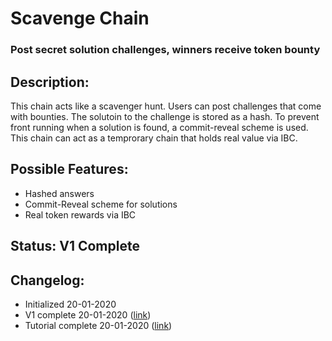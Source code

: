 # Scavenge Chain

### Post secret solution challenges, winners receive token bounty

## Description:
This chain acts like a scavenger hunt. Users can post challenges that come with bounties. The solutoin to the challenge is stored as a hash. To prevent front running when a solution is found, a commit-reveal scheme is used. This chain can act as a temprorary chain that holds real value via IBC.


## Possible Features:
 * Hashed answers
 * Commit-Reveal scheme for solutions
 * Real token rewards via IBC
 
## Status: V1 Complete
 
## Changelog:
 * Initialized 20-01-2020
 * V1 complete 20-01-2020 ([link](https://github.com/cosmos/sdk-tutorials/tree/master/scavenge))
 * Tutorial complete 20-01-2020 ([link](https://tutorials.cosmos.network/scavenge/tutorial/02-the-game.html))
